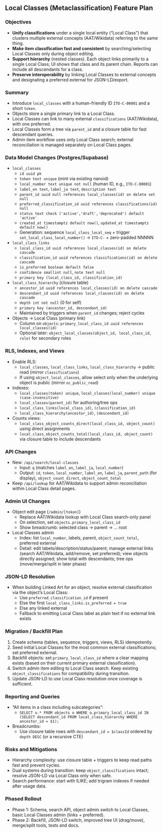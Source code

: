 ## Local Classes (Metaclassification) Feature Plan

### Objectives
- **Unify classifications** under a single local entity (“Local Class”) that clusters multiple external concepts (AAT/Wikidata) referring to the same thing.
- **Make item classification fast and consistent** by searching/selecting Local Classes only during object editing.
- **Support hierarchy** (nested classes). Each object links primarily to a single Local Class; UI shows that class and its parent chain. Reports can include all descendants for a class.
- **Preserve interoperability** by linking Local Classes to external concepts and designating a preferred external for JSON-LD/export.

### Summary
- Introduce `local_classes` with a human-friendly ID `ITO-C-00001` and a short `token`.
- Objects store a single primary link to a Local Class.
- Local Classes can link to many external `classifications` (AAT/Wikidata), with one preferred.
- Local Classes form a tree via `parent_id` and a closure table for fast descendant queries.
- Admin item workflow uses only Local Class search; external reconciliation is managed separately on Local Class pages.

### Data Model Changes (Postgres/Supabase)
- `local_classes`
  - `id uuid pk`
  - `token text unique` (mint via existing nanoid)
  - `local_number text unique not null` (human ID, e.g., `ITO-C-00001`)
  - `label_en text`, `label_ja text`, `description text`
  - `parent_id uuid null references local_classes(id) on delete set null`
  - `preferred_classification_id uuid references classifications(id) null`
  - `status text check ('active','draft','deprecated') default 'active'`
  - `created_at timestamptz default now()`, `updated_at timestamptz default now()`
  - Generation: sequence `local_class_local_seq` + trigger `set_local_class_local_number()` → `ITO-C-` + zero-padded NNNNN
- `local_class_links`
  - `local_class_id uuid references local_classes(id) on delete cascade`
  - `classification_id uuid references classifications(id) on delete cascade`
  - `is_preferred boolean default false`
  - `confidence smallint null`, `note text null`
  - `primary key (local_class_id, classification_id)`
- `local_class_hierarchy` (closure table)
  - `ancestor_id uuid references local_classes(id) on delete cascade`
  - `descendant_id uuid references local_classes(id) on delete cascade`
  - `depth int not null` (0 for self)
  - `primary key (ancestor_id, descendant_id)`
  - Maintained by triggers when `parent_id` changes; reject cycles
- Objects → Local Class (primary link)
  - Column on `objects`: `primary_local_class_id uuid references local_classes(id)`
  - Optional later: `object_local_classes(object_id, local_class_id, role)` for secondary roles

### RLS, Indexes, and Views
- Enable RLS:
  - `local_classes`, `local_class_links`, `local_class_hierarchy` → public read (mirror `classifications`)
  - If using `object_local_classes`, allow select only when the underlying object is public (mirror `oc_public_read`)
- Indexes:
  - `local_classes(token) unique`, `local_classes(local_number) unique (case-insensitive)`
  - `local_classes(parent_id)` for authoring/tree ops
  - `local_class_links(local_class_id)`, `(classification_id)`
  - `local_class_hierarchy(ancestor_id)`, `(descendant_id)`
- Counts views:
  - `local_class_object_counts_direct(local_class_id, object_count)` using direct assignments
  - `local_class_object_counts_total(local_class_id, object_count)` via closure table to include descendants

### API Changes
- New: `/api/search/local-classes`
  - Input: `q` (matches `label_en`, `label_ja`, `local_number`)
  - Output: `id`, `token`, `local_number`, `label_en`, `label_ja`, `parent_path` (for display), `object_count_direct`, `object_count_total`
- Keep `/api/lookup` for AAT/Wikidata to support admin reconciliation within Local Class detail pages.

### Admin UI Changes
- Object edit page (`/admin/[token]`)
  - Replace AAT/Wikidata lookup with Local Class search-only panel
  - On selection, set `objects.primary_local_class_id`
  - Show breadcrumb: selected class → parent → … root
- Local Classes admin
  - Index: list `local_number`, labels, parent, `object_count_total`, preferred external
  - Detail: edit labels/description/status/parent; manage external links (search AAT/Wikidata, add/remove, set preferred); view objects directly assigned; show total with descendants; tree ops (move/merge/split in later phase)

### JSON-LD Resolution
- When building Linked Art for an object, resolve external classification via the object’s Local Class:
  - Use `preferred_classification_id` if present
  - Else the first `local_class_links.is_preferred = true`
  - Else any linked external
  - Fallback to emitting Local Class label as plain text if no external link exists

### Migration / Backfill Plan
1. Create schema (tables, sequence, triggers, views, RLS) idempotently.
2. Seed initial Local Classes for the most common external classifications; set preferred external.
3. Backfill objects: set `primary_local_class_id` where a clear mapping exists (based on their current primary external classification).
4. Switch admin item editing to Local Class search. Keep existing `object_classifications` for compatibility during transition.
5. Update JSON-LD to use Local Class resolution once coverage is sufficient.

### Reporting and Queries
- “All items in a class including subcategories”:
  - `SELECT o.* FROM objects o WHERE o.primary_local_class_id IN (SELECT descendant_id FROM local_class_hierarchy WHERE ancestor_id = $1);`
- Breadcrumbs:
  - Use closure table rows with `descendant_id = $classId` ordered by `depth DESC` (or a recursive CTE)

### Risks and Mitigations
- Hierarchy complexity: use closure table + triggers to keep read paths fast and prevent cycles.
- Dual systems during transition: keep `object_classifications` intact; resolve JSON-LD via Local Class only when safe.
- Search performance: start with ILIKE; add trigram indexes if needed after usage data.

### Phased Rollout
- Phase 1: Schema, search API, object admin switch to Local Classes, basic Local Classes admin (links + preferred).
- Phase 2: Backfill, JSON-LD switch, improved tree UI (drag/move), merge/split tools, tests and docs.


